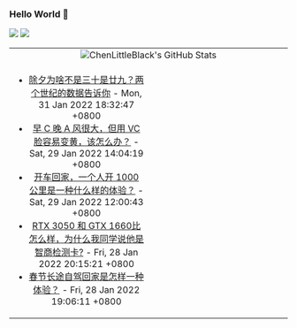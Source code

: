 ### Hello World 👋

[![](https://img.shields.io/badge/@ChenLittleBlack-1a6c81?style=flat&logo=java&logoColor=1a6c81&label=Java&colorA=ffffff)](https://www.java.com/)
[![](https://img.shields.io/badge/@ChenLittleBlack-41b883?style=flat&logo=vuedotjs&logoColor=41b883&label=Vue&colorA=ffffff)](https://cn.vuejs.org/)

<table>
<tr>
<td colspan="2" style="text-align: center;">
<img alt="ChenLittleBlack's GitHub Stats" src="https://github-readme-stats.vercel.app/api?username=ChenLittleBlack&show_icons=true&icon_color=CE1D2D&text_color=718096&bg_color=ffffff&hide_title=true" />
</td>
</tr>
<tr>
<td align="center" valign="middle">

<!-- START_SECTION:blog -->
* <a href='http://zhuanlan.zhihu.com/p/463364521?utm_campaign=rss&utm_medium=rss&utm_source=rss&utm_content=title' target='_blank'>除夕为啥不是三十是廿九？两个世纪的数据告诉你</a> - Mon, 31 Jan 2022 18:32:47 +0800
* <a href='http://www.zhihu.com/question/320451411/answer/2318207837?utm_campaign=rss&utm_medium=rss&utm_source=rss&utm_content=title' target='_blank'>早 C 晚 A 风很大，但用 VC 脸容易变黄，该怎么办？</a> - Sat, 29 Jan 2022 14:04:19 +0800
* <a href='http://www.zhihu.com/question/470105674/answer/2328885472?utm_campaign=rss&utm_medium=rss&utm_source=rss&utm_content=title' target='_blank'>开车回家，一个人开 1000 公里是一种什么样的体验？</a> - Sat, 29 Jan 2022 12:00:43 +0800
* <a href='http://www.zhihu.com/question/461380156/answer/2326616016?utm_campaign=rss&utm_medium=rss&utm_source=rss&utm_content=title' target='_blank'>RTX 3050 和 GTX 1660比怎么样，为什么我同学说他是智商检测卡?</a> - Fri, 28 Jan 2022 20:15:21 +0800
* <a href='http://www.zhihu.com/question/265769952/answer/2328376096?utm_campaign=rss&utm_medium=rss&utm_source=rss&utm_content=title' target='_blank'>春节长途自驾回家是怎样一种体验？</a> - Fri, 28 Jan 2022 19:06:11 +0800
<!-- END_SECTION:blog -->

</td>
<td valign="middle" width="50%">

<!-- START_SECTION:douban -->

<!-- END_SECTION:douban -->

</td>
</tr>
</table>
